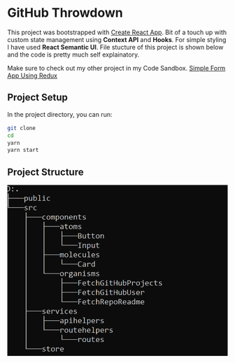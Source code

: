 # GitHub Throwdown

This project was bootstrapped with [Create React App](https://github.com/facebook/create-react-app). Bit of a touch up with custom state management using **Context API** and **Hooks**. For simple styling I have used **React Semantic UI**. File stucture of this project is shown below and the code is pretty much self explainatory.<br/>

Make sure to check out my other project in my Code Sandbox. [Simple Form App Using Redux](https://codesandbox.io/s/github/chinthy217/SmashTaps)

## Project Setup

In the project directory, you can run:

```bash
git clone
cd
yarn
yarn start
```

## Project Structure

![Folder Structure](/public/folder_structure.png)
